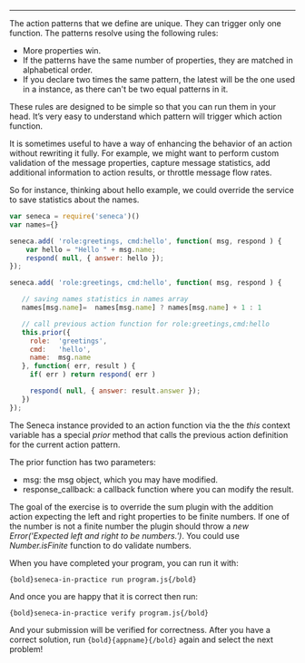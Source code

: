 ---

The action patterns that we define are unique. They can trigger only one
function. The patterns resolve using the following rules:

* More properties win.
* If the patterns have the same number of properties, they are matched
in alphabetical order.
* If you declare two times the same pattern, the latest will be the one
used in a instance, as there can't be two equal patterns in it.

These rules are designed to be simple so that you can run them in your head.
It’s very easy to understand which pattern will trigger which action function.

It is sometimes useful to have a way of enhancing the behavior of an action
without rewriting it fully. For example, we might want to perform custom
validation of the message properties, capture message statistics,
add additional information to action results, or throttle message flow rates.

So for instance, thinking about hello example, we could override the service
to save statistics about the names.


```javascript
var seneca = require('seneca')()
var names={}

seneca.add( 'role:greetings, cmd:hello', function( msg, respond ) {
    var hello = "Hello " + msg.name;
    respond( null, { answer: hello });
});

seneca.add( 'role:greetings, cmd:hello', function( msg, respond ) {

   // saving names statistics in names array
   names[msg.name]=  names[msg.name] ? names[msg.name] + 1 : 1

   // call previous action function for role:greetings,cmd:hello
   this.prior({
     role:  'greetings',
     cmd:   'hello',
     name:  msg.name
   }, function( err, result ) {
     if( err ) return respond( err )

     respond( null, { answer: result.answer });
   })
});

```

The Seneca instance provided to an action function via the the *this* context
variable has a special *prior* method that calls the previous action definition
for the current action pattern.

The prior function has two parameters:

* msg: the msg object, which you may have modified.
* response_callback: a callback function where you can modify the result.

The goal of the exercise is to override the sum plugin with the addition action
expecting the left and right properties to be finite numbers.
If one of the number is not a finite number the plugin should throw a
*new Error('Expected left and right to be numbers.')*.
You could use *Number.isFinite* function to do validate numbers.

When you have completed your program, you can run it with:

    {bold}seneca-in-practice run program.js{/bold}

And once you are happy that it is correct then run:

    {bold}seneca-in-practice verify program.js{/bold}

And your submission will be verified for correctness.
After you have a correct solution, run `{bold}{appname}{/bold}` again and
select the next problem!
